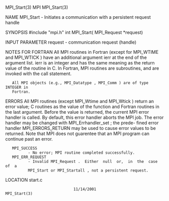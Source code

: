 MPI_Start(3)                          MPI                         MPI_Start(3)



NAME
       MPI_Start -  Initiates a communication with a persistent request handle

SYNOPSIS
       #include "mpi.h"
       int MPI_Start(
               MPI_Request *request)

INPUT PARAMETER
       request
              - communication request (handle)


NOTES FOR FORTRAN
       All MPI routines in Fortran (except for MPI_WTIME and MPI_WTICK )  have
       an  additional  argument ierr at the end of the argument list.  ierr is
       an integer and has the same meaning as the return value of the  routine
       in  C.   In Fortran, MPI routines are subroutines, and are invoked with
       the call statement.

       All MPI objects (e.g., MPI_Datatype , MPI_Comm ) are of type INTEGER in
       Fortran.


ERRORS
       All  MPI  routines  (except  MPI_Wtime  and MPI_Wtick ) return an error
       value; C routines as the value of the function and Fortran routines  in
       the last argument.  Before the value is returned, the current MPI error
       handler is called.  By default, this error handler aborts the MPI  job.
       The  error  handler may be changed with MPI_Errhandler_set ; the prede-
       fined error handler MPI_ERRORS_RETURN may be used to cause error values
       to  be  returned.  Note that MPI does not guarentee that an MPI program
       can continue past an error.

       MPI_SUCCESS
              - No error; MPI routine completed successfully.
       MPI_ERR_REQUEST
              - Invalid MPI_Request .  Either  null  or,  in  the  case  of  a
              MPI_Start or MPI_Startall , not a persistent request.


LOCATION
       start.c



                                  11/14/2001                      MPI_Start(3)
